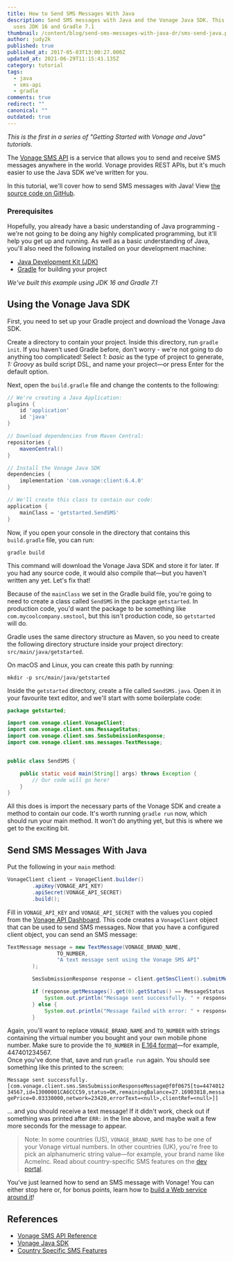 ```yaml
---
title: How to Send SMS Messages With Java
description: Send SMS messages with Java and the Vonage Java SDK. This tutorial
  uses JDK 16 and Gradle 7.1
thumbnail: /content/blog/send-sms-messages-with-java-dr/sms-send-java.png
author: judy2k
published: true
published_at: 2017-05-03T13:00:27.000Z
updated_at: 2021-06-29T11:15:41.135Z
category: tutorial
tags:
  - java
  - sms-api
  - gradle
comments: true
redirect: ""
canonical: ""
outdated: true
---
```

*This is the first in a series of "Getting Started with Vonage and Java" tutorials.*

The [Vonage SMS API](https://developer.vonage.com/messaging/sms/overview) is a service that allows you to send and receive SMS messages anywhere in the world. Vonage provides REST APIs, but it's much easier to use the Java SDK we've written for you.

In this tutorial, we'll cover how to send SMS messages with Java! View [the source code on GitHub](https://github.com/nexmo-community/send-sms-java/blob/main/src/main/java/getstarted/SendSMS.java).

### Prerequisites

Hopefully, you already have a basic understanding of Java programming - we're not going to be doing any highly complicated programming, but it'll help you get up and running. As well as a basic understanding of Java, you'll also need the following installed on your development machine:
* [Java Development Kit (JDK)](https://www.oracle.com/java/technologies/javase-downloads.html)
* [Gradle](https://gradle.org/) for building your project

*We've built this example using JDK 16 and Gradle 7.1*

<sign-up number></sign-up>

## Using the Vonage Java SDK

First, you need to set up your Gradle project and download the Vonage Java SDK.

Create a directory to contain your project. Inside this directory, run `gradle init`. If you haven't used Gradle before, don't worry - we're not going to do anything too complicated! 
Select _1: basic_ as the type of project to generate, _1: Groovy_ as build script DSL, and name your project—or press Enter for the default option.

Next, open the `build.gradle` file and change the contents to the following:

```groovy
// We're creating a Java Application:
plugins {
    id 'application'
    id 'java'
}

// Download dependencies from Maven Central:
repositories {
    mavenCentral()
}

// Install the Vonage Java SDK
dependencies {
    implementation 'com.vonage:client:6.4.0'
}

// We'll create this class to contain our code:
application {
    mainClass = 'getstarted.SendSMS'
}
```

Now, if you open your console in the directory that contains this `build.gradle` file, you can run:

```shell
gradle build
```

This command will download the Vonage Java SDK and store it for later. If you had any source code, it would also compile that—but you haven't written any yet. Let's fix that!

Because of the `mainClass` we set in the Gradle build file, you're going to need to create a class called `SendSMS` in the package `getstarted`. In production code, you'd want the package to be something like `com.mycoolcompany.smstool`, but this isn't production code, so `getstarted` will do.

Gradle uses the same directory structure as Maven, so you need to create the following directory structure inside your project directory: `src/main/java/getstarted`.

On macOS and Linux, you can create this path by running:

```shell
mkdir -p src/main/java/getstarted
```

Inside the `getstarted` directory, create a file called `SendSMS.java`. Open it in your favourite text editor, and we'll start with some boilerplate code:

```java
package getstarted;

import com.vonage.client.VonageClient;
import com.vonage.client.sms.MessageStatus;
import com.vonage.client.sms.SmsSubmissionResponse;
import com.vonage.client.sms.messages.TextMessage;


public class SendSMS {

    public static void main(String[] args) throws Exception {
        // Our code will go here!
    }
}
```

All this does is import the necessary parts of the Vonage SDK and create a method to contain our code. It's worth running `gradle run` now, which should run your main method. It won't do anything yet, but this is where we get to the exciting bit. 

## Send SMS Messages With Java

Put the following in your `main` method:

```java
VonageClient client = VonageClient.builder()
        .apiKey(VONAGE_API_KEY)
        .apiSecret(VONAGE_API_SECRET)
        .build();
```

Fill in `VONAGE_API_KEY` and `VONAGE_API_SECRET` with the values you copied from the [Vonage API Dashboard](https://dashboard.nexmo.com/). This code creates a `VonageClient` object that can be used to send SMS messages. Now that you have a configured client object, you can send an SMS message:

```java
TextMessage message = new TextMessage(VONAGE_BRAND_NAME,
                TO_NUMBER,
                "A text message sent using the Vonage SMS API"
        );

        SmsSubmissionResponse response = client.getSmsClient().submitMessage(message);

        if (response.getMessages().get(0).getStatus() == MessageStatus.OK) {
            System.out.println("Message sent successfully. " + response.getMessages());
        } else {
            System.out.println("Message failed with error: " + response.getMessages().get(0).getErrorText());
        }
```

Again, you'll want to replace `VONAGE_BRAND_NAME` and `TO_NUMBER` with strings containing the virtual number you bought and your own mobile phone number. Make sure to provide the `TO_NUMBER` in [E.164 format](https://developer.vonage.com/voice/voice-api/guides/numbers)—for example, 447401234567.  
Once you've done that, save and run `gradle run` again. You should see something like this printed to the screen:

`Message sent successfully.[com.vonage.client.sms.SmsSubmissionResponseMessage@f0f0675[to=447401234567,id=13000001CA6CCC59,status=OK,remainingBalance=27.16903818,messagePrice=0.03330000,network=23420,errorText=<null>,clientRef=<null>]]`

... and you should receive a text message! If it didn't work, check out if something was printed after `ERR:` in the line above, and maybe wait a few more seconds for the message to appear.

> Note: In some countries (US), `VONAGE_BRAND_NAME` has to be one of your Vonage virtual numbers. In other countries (UK), you're free to pick an alphanumeric string value—for example, your brand name like AcmeInc. Read about country-specific SMS features on the [dev portal](https://developer.vonage.com/messaging/sms/guides/country-specific-features).

You've just learned how to send an SMS message with Vonage! 
You can either stop here or, for bonus points, learn how to [build a Web service around it](ADD_LINK_HERE)!

## References

* [Vonage SMS API Reference](https://developer.vonage.com/api/sms?theme=dark)
* [Vonage Java SDK](https://github.com/Vonage/vonage-java-sdk)
* [Country Specific SMS Features](https://developer.vonage.com/messaging/sms/guides/country-specific-features)